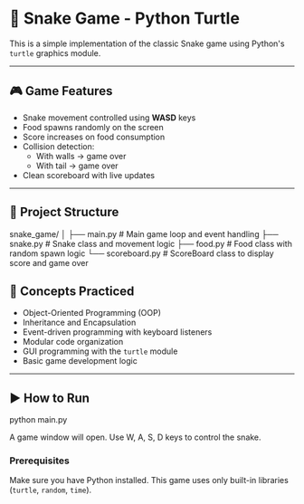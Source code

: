 # 🐍 Snake Game - Python Turtle

This is a simple implementation of the classic Snake game using Python's `turtle` graphics module. 

---

## 🎮 Game Features

- Snake movement controlled using **WASD** keys
- Food spawns randomly on the screen
- Score increases on food consumption
- Collision detection:
  - With walls → game over
  - With tail → game over
- Clean scoreboard with live updates

---

## 📁 Project Structure

snake_game/
│
├── main.py # Main game loop and event handling
├── snake.py # Snake class and movement logic
├── food.py # Food class with random spawn logic
└── scoreboard.py # ScoreBoard class to display score and game over

## 🧠 Concepts Practiced

- Object-Oriented Programming (OOP)
- Inheritance and Encapsulation
- Event-driven programming with keyboard listeners
- Modular code organization
- GUI programming with the `turtle` module
- Basic game development logic

---

## ▶️ How to Run
python main.py

A game window will open. Use W, A, S, D keys to control the snake.

### Prerequisites

Make sure you have Python installed. This game uses only built-in libraries (`turtle`, `random`, `time`).
